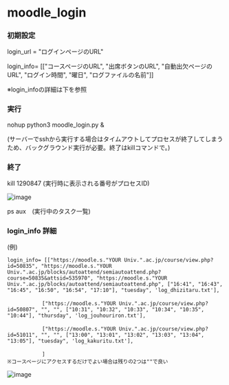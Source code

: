 # moodle_login

### 初期設定

login_url = "ログインページのURL"

login_info= [["コースページのURL", "出席ボタンのURL", "自動出欠ページのURL", "ログイン時間", "曜日", "ログファイルの名前"]]

※login_infoの詳細は下を参照



### 実行

nohup python3 moodle_login.py &

(サーバーでsshから実行する場合はタイムアウトしてプロセスが終了してしまうため、バックグラウンド実行が必要。終了はkillコマンドで。)


### 終了

kill 1290847 (実行時に表示される番号がプロセスID)

![image](https://github.com/shima1203/moodle_login/assets/107593704/b7d6cde1-7b09-4de3-a3ce-364e783749e5)



ps aux　(実行中のタスク一覧)




### login_info 詳細

(例)

    login_info= [["https://moodle.s."YOUR Univ.".ac.jp/course/view.php?id=50835", "https://moodle.s."YOUR Univ.".ac.jp/blocks/autoattend/semiautoattend.php?course=50835&attsid=535970", "https://moodle.s."YOUR Univ.".ac.jp/blocks/autoattend/semiautoattend.php", ["16:41", "16:43", "16:45", "16:50", "16:54", "17:10"], "tuesday", 'log_dhizitaru.txt'],

            　　["https://moodle.s."YOUR Univ.".ac.jp/course/view.php?id=50807", "", "", ["10:31", "10:32", "10:33", "10:34", "10:35", "10:44"], "thursday", 'log_jouhouriron.txt'],
            
            　　["https://moodle.s."YOUR Univ.".ac.jp/course/view.php?id=51011", "", "", ["13:00", "13:01", "13:02", "13:03", "13:04", "13:05"], "tuesday", 'log_kakuritu.txt'],
            
            　　]
    ※コースページにアクセスするだけでよい場合は残りの2つは""で良い
              
![image](https://github.com/shima1203/moodle_login/assets/107593704/25025002-edfc-4945-b8ed-496b0910dbf3)
